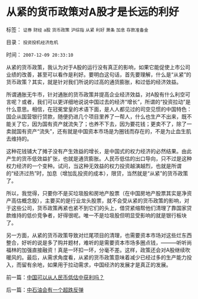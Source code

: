 # 从紧的货币政策对A股才是长远的利好

标签： `证券` `财经` `a股` `货币政策` `沪综指` `从紧` `利好` `萧条` `加息` `存款准备金` 

目录： `投资投机经济危机`

时间： `2007-12-09 20:33:10`

从紧的货币政策，我认为对于A股的运行没有真正的影响，如果它能促使上市公司业绩的改善，甚至可以看作是利好。要明白这句话，首先要理解，什么是“从紧”的货币政策？其实，就是针对我们所说的过高的通货膨胀，和过低的经济效益。

所谓通胀无牛市，针对通胀的货币政策并提高企业经济效益，对A股有什么利空可言呢？或者，我们可以更详细地说说中国过去的经济“增长”，所谓的“投资拉动”是什么意思。相信，在冠冕堂皇的术语下面，是人人都见过的司空见惯的中国特色：国企从国营银行贷款，随便扔进几个项目里养了一帮人，什么也生产不出来，既不能关了它，因为国有资产就流失了；也养不下去，因为要花钱；更卖不了，除了一卖就国有资产“流失”，还有就是中国资本市场是为圈钱而存在的，不是为止血生肌去维持的。

这种花钱铺大了摊子没有产生效益的增长，是中国式的权力经济的必然结果。由此产生的货币低效益扩张，也就是通货膨胀。人民币低估的出口导向，只不过是这种权力经济的一个变种。试问，当这种无效益的权力投资越演越烈，也就是所谓的“经济过热”时，加息（增加乱投资的成本），限贷，当然就是“从紧”的货币政策了。

所以，我觉得，只要你不是买垃圾股和房地产股票（在中国房地产股票其实是净资产高估概念股），主要买的是行业龙头股票，就不会受从紧的货币政策的影响，对于这些公司，货币政策再紧也紧不到它们的头上，借贷紧缩帮他们清理了靠国家贷款维持的低价竞争者，好得很呢。唯一不是垃圾股但明显受影响的就是银行板块了。

另一方面，从紧的货币政策导致对烂尾项目的清理，也需要资本市场对这些烂东西整合，好听的说是多了购并题材，难听的是需要资本市场多圈点钱，———听听尚福林的加强直接融资！真是一环扣一环，分毫不差。这样，政策还会对A股继续吹暖风的。最后，从需求角度看，从紧的货币政策意味着减少已经过多的生产能力投入，而留有余地，如果用于拉动需求，中国经济的发展才是真正的发展。



前一篇：[中国可以从人民币低估中获利吗？](../../../2007/12/8/中国可以从人民币低估中获利吗？.md)

后一篇：[中石油会有一个超跌反弹](../../../2007/12/11/中石油会有一个超跌反弹.md)